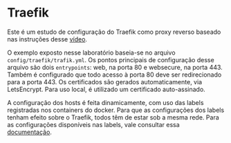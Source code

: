 # Traefik

Este é um estudo de configuração do Traefik como proxy reverso baseado nas instruções desse [vídeo](https://www.youtube.com/watch?v=wLrmmh1eI94).

O exemplo exposto nesse laboratório baseia-se no arquivo `config/traefik/trafik.yml`. Os pontos principais de configuração desse arquivo são dois `entrypoints`: web, na porta 80 e websecure, na porta 443. Também é configurado que todo acesso à porta 80 deve ser redirecionado para a porta 443. Os certificados são gerados automaticamente, via LetsEncrypt. Para uso local, é utilizado um certificado auto-assinado.

A configuração dos hosts é feita dinamicamente, com uso das labels registradas nos containers do docker. Para que as configurações dos labels tenham efeito sobre o Traefik, todos têm de estar sob a mesma rede. Para as configurações disponíveis nas labels, vale consultar essa [documentação](https://doc.traefik.io/traefik/routing/routers/).

